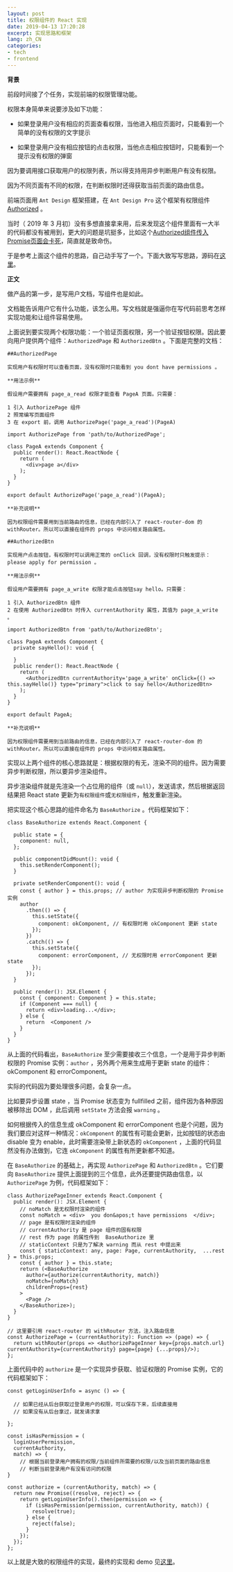 ```yaml
---
layout: post
title: 权限组件的 React 实现
date: 2019-04-13 17:20:28
excerpt: 实现思路和框架
lang: zh_CN
categories: 
- tech
- frontend
---
```


**背景**

前段时间接了个任务，实现前端的权限管理功能。

权限本身简单来说要涉及如下功能：

- 如果登录用户没有相应的页面查看权限，当他进入相应页面时，只能看到一个简单的没有权限的文字提示

- 如果登录用户没有相应按钮的点击权限，当他点击相应按钮时，只能看到一个提示没有权限的弹窗

因为要调用接口获取用户的权限列表，所以得支持用异步判断用户有没有权限。

因为不同页面有不同的权限，在判断权限时还得获取当前页面的路由信息。

前端页面用 `Ant Design` 框架搭建，在 `Ant Design Pro` 这个框架有权限组件 [Authorized](https://pro.ant.design/components/Authorized-cn/) 。

当时（ 2019 年 3 月初）没有多想直接拿来用，后来发现这个组件里面有一大半的代码都没有被用到，更大的问题是坑挺多，比如这个[Authorized组件传入Promise页面会卡死](https://github.com/ant-design/ant-design-pro/issues/3558)，简直就是致命伤。

于是参考上面这个组件的思路，自己动手写了一个。下面大致写写思路，源码在[这里](https://github.com/yiyizym/authorize)。

**正文**

做产品的第一步，是写用户文档，写组件也是如此。

文档能告诉用户它有什么功能，该怎么用。写文档就是强逼你在写代码前思考怎样实现功能和让组件容易使用。

上面说到要实现两个权限功能：一个验证页面权限，另一个验证按钮权限。因此要向用户提供两个组件：`AuthorizedPage` 和 `AuthorizedBtn` 。下面是完整的文档：

```
##AuthorizedPage

实现用户有权限时可以查看页面，没有权限时只能看到 you dont have permissions 。

**用法示例**

假设用户需要拥有 page_a_read 权限才能查看 PageA 页面。只需要：

1 引入 AuthorizePage 组件 
2 照常编写页面组件 
3 在 export 前，调用 AuthorizePage('page_a_read')(PageA)

import AuthorizePage from 'path/to/AuthorizedPage';

class PageA extends Component {
  public render(): React.ReactNode {
    return (
      <div>page a</div>
    );
  }
}

export default AuthorizePage('page_a_read')(PageA);

**补充说明**

因为权限组件需要用到当前路由的信息，已经在内部引入了 react-router-dom 的 withRouter。所以可以直接在组件的 props 中访问相关路由属性。

##AuthorizedBtn

实现用户点击按钮，有权限时可以调用正常的 onClick 回调，没有权限时只触发提示： please apply for permission 。

**用法示例**

假设用户需要拥有 page_a_write 权限才能点击按钮say hello。只需要：

1 引入 AuthorizedBtn 组件 
2 在使用 AuthorizedBtn 时传入 currentAuthority 属性，其值为 page_a_write 。

import AuthorizedBtn from 'path/to/AuthorizedBtn';

class PageA extends Component {
  private sayHello(): void {

  }
  public render(): React.ReactNode {
    return (
      <AuthorizedBtn currentAuthority='page_a_write' onClick={() => this.sayHello()} type="primary">click to say hello</AuthorizedBtn>
    );
  }
}

export default PageA;

**补充说明**

因为权限组件需要用到当前路由的信息，已经在内部引入了 react-router-dom 的 withRouter。所以可以直接在组件的 props 中访问相关路由属性。
```

实现以上两个组件的核心思路就是：根据权限的有无，渲染不同的组件。因为需要异步判断权限，所以要异步渲染组件。

异步渲染组件就是先渲染一个占位用的组件（或 `null`），发送请求，然后根据返回结果把 React state 更新为`有权限组件`或`无权限组件`，触发重新渲染。

把实现这个核心思路的组件命名为 `BaseAuthorize` 。代码框架如下：

```JSX
class BaseAuthorize extends React.Component {

  public state = {
    component: null,
  };

  public componentDidMount(): void {
    this.setRenderComponent();
  }

  private setRenderComponent(): void {
    const { author } = this.props; // author 为实现异步判断权限的 Promise 实例
    author
      .then(() => {
        this.setState({
          component: okComponent, // 有权限时用 okComponent 更新 state
        });
      })
      .catch(() => {
        this.setState({
          component: errorComponent, // 无权限时用 errorComponent 更新 state
        });
      });
  }

  public render(): JSX.Element {
    const { component: Component } = this.state;
    if (Component === null) {
      return <div>loading...</div>;
    } else {
      return  <Component />
    }
  }
}
```

从上面的代码看出，`BaseAuthorize` 至少需要接收三个信息，一个是用于异步判断权限的 Promise 实例：`author` ，另外两个用来生成用于更新 state 的组件：okComponent 和 errorComponent。

实际的代码因为要处理很多问题，会复杂一点。

比如要异步设置 state ，当 Promise 状态变为 fullfilled 之前，组件因为各种原因被移除出 DOM ，此后调用 `setState` 方法会报 `warning` 。

如何根据传入的信息生成 okComponent 和 errorComponent 也是个问题，因为我们要应对这样一种情况：`okComponent` 的属性有可能会更新，比如按钮的状态由 disable 变为 enable，此时需要渲染带上新状态的 `okComponent` ，上面的代码显然没有办法做到，它连 `okComponent` 的属性有所更新都不知道。

在 `BaseAuthorize` 的基础上，再实现 `AuthorizePage` 和 `AuthorizedBtn` 。它们要向 `BaseAuthorize` 提供上面提到的三个信息，此外还要提供路由信息，以 `AuthorizePage` 为例，代码框架如下：

```JSX
class AuthorizePageInner extends React.Component {
  public render(): JSX.Element {
    // noMatch 是无权限时渲染的组件
    const noMatch = <div>  you don&apos;t have permissions  </div>;
    // page 是有权限时渲染的组件
    // currentAuthority 是 page 组件的固有权限
    // rest 作为 page 的属性传到  BaseAuthorize 里
    // staticContext 只是为了解决 warning 而从 rest 中提出来
    const { staticContext: any, page: Page, currentAuthority,  ...rest } = this.props;
    const { author } = this.state;
    return (<BaseAuthorize
      author={authorize(currentAuthority, match)}
      noMatch={noMatch}
      childrenProps={rest}
    >
      <Page />
    </BaseAuthorize>);
  }
}

// 这里要引用 react-router 的 withRouter 方法，注入路由信息
const AuthorizePage = (currentAuthority): Function => (page) => {
  return withRouter(props => <AuthorizePageInner key={props.match.url} currentAuthority={currentAuthority} page={page} {...props}/>);
};
```

上面代码中的 `authorize` 是一个实现异步获取、验证权限的 Promise 实例，它的代码框架如下：

```JSX
const getLoginUserInfo = async () => {

  // 如果已经从后台获取过登录用户的权限，可以保存下来，后续直接用
  // 如果没有从后台拿过，就发请求拿

};

const isHasPermission = (
  loginUserPermission, 
  currentAuthority, 
  match) => {
    // 根据当前登录用户拥有的权限/当前组件所需要的权限/以及当前页面的路由信息
    // 判断当前登录用户有没有访问的权限
}

const authorize = (currentAuthority, match) => {
  return new Promise((resolve, reject) => {
    return getLoginUserInfo().then(permission => {
      if (isHasPermission(permission, currentAuthority, match)) {
        resolve(true);
      } else {
        reject(false);
      }
    });
  });
};
```

以上就是大致的权限组件的实现，最终的实现和 demo 见[这里](https://github.com/yiyizym/authorize)。